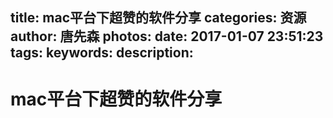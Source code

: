 title: mac平台下超赞的软件分享
categories: 资源
author: 唐先森
photos: 
date: 2017-01-07 23:51:23
tags:
keywords:
description:
---

# mac平台下超赞的软件分享